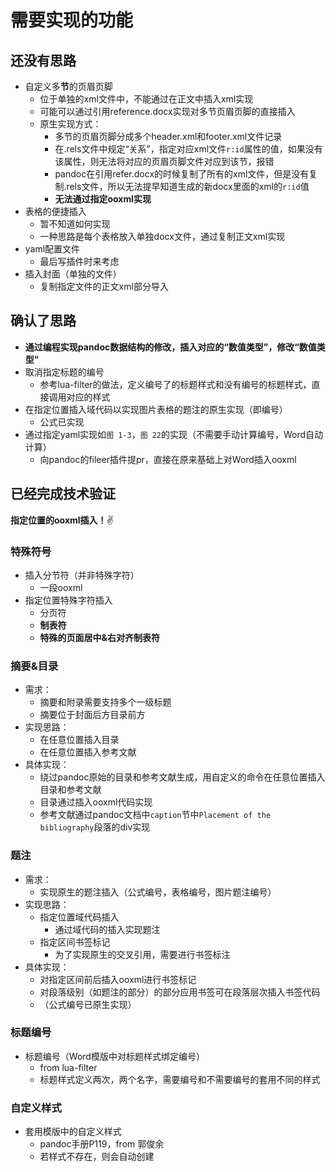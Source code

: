 # 需要实现的功能

## 还没有思路

* 自定义多**节**的页眉页脚
  * 位于单独的xml文件中，不能通过在正文中插入xml实现
  * 可能可以通过引用reference.docx实现对多节页眉页脚的直接插入
  * 原生实现方式：
    * 多节的页眉页脚分成多个header.xml和footer.xml文件记录
    * 在.rels文件中规定“关系”，指定对应xml文件`r:id`属性的值，如果没有该属性，则无法将对应的页眉页脚文件对应到该节，报错
    * pandoc在引用refer.docx的时候复制了所有的xml文件，但是没有复制.rels文件，所以无法提早知道生成的新docx里面的xml的`r:id`值
    * **无法通过指定ooxml实现**
* 表格的便捷插入
  * 暂不知道如何实现
  * 一种思路是每个表格放入单独docx文件，通过复制正文xml实现
* yaml配置文件
  * 最后写插件时来考虑
* 插入封面（单独的文件）
  * 复制指定文件的正文xml部分导入

## 确认了思路

* **通过编程实现pandoc数据结构的修改，插入对应的“数值类型”，修改“数值类型”**
* 取消指定标题的编号
  * 参考lua-filter的做法，定义编号了的标题样式和没有编号的标题样式，直接调用对应的样式
* 在指定位置插入域代码以实现图片表格的题注的原生实现（即编号）
  * 公式已实现
* 通过指定yaml实现如`图 1-3`，`图 22`的实现（不需要手动计算编号，Word自动计算）
  * 向pandoc的fileer插件提pr，直接在原来基础上对Word插入ooxml

## 已经完成技术验证

**指定位置的ooxml插入！**✌

### 特殊符号

* 插入分节符（并非特殊字符）
  * 一段ooxml
* 指定位置特殊字符插入
  * 分页符
  * **制表符**
  * **特殊的页面居中&右对齐制表符**

### 摘要&目录

* 需求：
  * 摘要和附录需要支持多个一级标题
  * 摘要位于封面后方目录前方
* 实现思路：
  * 在任意位置插入目录
  * 在任意位置插入参考文献
* 具体实现：
  * 绕过pandoc原始的目录和参考文献生成，用自定义的命令在任意位置插入目录和参考文献
  * 目录通过插入ooxml代码实现
  * 参考文献通过pandoc文档中`caption`节中`Placement of the bibliography`段落的div实现

### 题注

* 需求：
  * 实现原生的题注插入（公式编号，表格编号，图片题注编号）
* 实现思路：
  * 指定位置域代码插入
    * 通过域代码的插入实现题注
  * 指定区间书签标记
    * 为了实现原生的交叉引用，需要进行书签标注
* 具体实现：
  * 对指定区间前后插入ooxml进行书签标记
  * 对段落级别（如题注的部分）的部分应用书签可在段落层次插入书签代码
  * （公式编号已原生实现）

### 标题编号

* 标题编号（Word模版中对标题样式绑定编号）
  * from lua-filter
  * 标题样式定义两次，两个名字，需要编号和不需要编号的套用不同的样式

### 自定义样式

* 套用模版中的自定义样式
  * pandoc手册P119，from 郭俊余
  * 若样式不存在，则会自动创建

